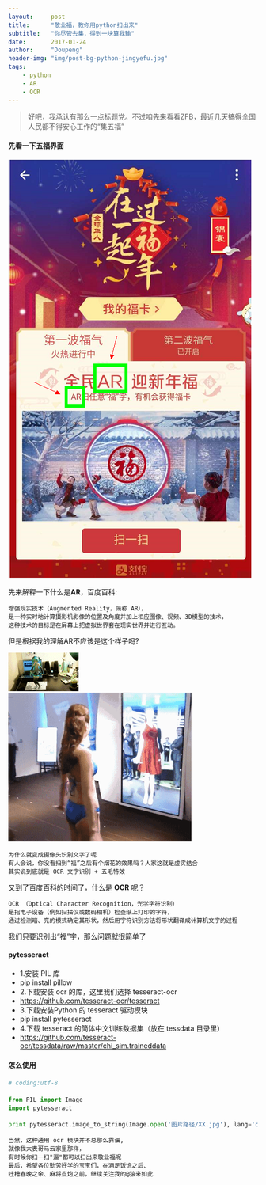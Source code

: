 ```yaml
---
layout:     post
title:      "敬业福，教你用python扫出来"
subtitle:   "你尽管去集，得到一块算我输"
date:       2017-01-24
author:     "Doupeng"
header-img: "img/post-bg-python-jingyefu.jpg"
tags:
    - python
    - AR
    - OCR
---
```


> 好吧，我承认有那么一点标题党。不过咱先来看看ZFB，最近几天搞得全国人民都不得安心工作的“集五福”

#### 先看一下五福界面

![img](img/AR-zhifubao.jpg)

先来解释一下什么是**AR**，百度百科:

```
增强现实技术（Augmented Reality，简称 AR），
是一种实时地计算摄影机影像的位置及角度并加上相应图像、视频、3D模型的技术，
这种技术的目标是在屏幕上把虚拟世界套在现实世界并进行互动。
```

但是根据我的理解AR不应该是这个样子吗?

![gif](img/AR-girl.gif)
![gif](img/AR-meinv.gif)

```
为什么就变成摄像头识别文字了呢
有人会说，你没看扫到“福”之后有个烟花的效果吗？人家这就是虚实结合
其实说到底就是 OCR 文字识别 + 五毛特效
```

又到了百度百科的时间了，什么是 **OCR** 呢？

```
OCR （Optical Character Recognition，光学字符识别）
是指电子设备（例如扫描仪或数码相机）检查纸上打印的字符，
通过检测暗、亮的模式确定其形状，然后用字符识别方法将形状翻译成计算机文字的过程
```

我们只要识别出“福”字，那么问题就很简单了

#### pytesseract

* 1.安装 PIL 库
 * pip install pillow
* 2.下载安装 ocr 的库，这里我们选择 tesseract-ocr
 * https://github.com/tesseract-ocr/tesseract
* 3.下载安装Python 的 tesseract 驱动模块
 * pip install pytesseract
* 4.下载 tesseract 的简体中文训练数据集（放在 tessdata 目录里）
 * https://github.com/tesseract-ocr/tessdata/raw/master/chi_sim.traineddata


#### 怎么使用

```python
# coding:utf-8

from PIL import Image
import pytesseract

print pytesseract.image_to_string(Image.open('图片路径/XX.jpg'), lang='chi_sim')
```

```
当然，这种通用 ocr 模块并不总那么靠谱,
就像我大表哥马云家里那样，
有时候你扫一扫"逼"都可以扫出来敬业福呢
最后，希望各位勤劳好学的宝宝们，在酒足饭饱之后、
吐槽春晚之余、麻将点炮之前，继续关注我的@猿来如此
```

